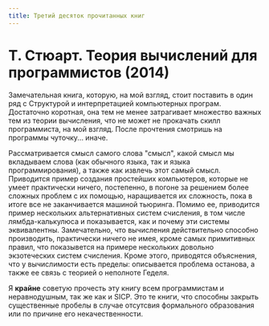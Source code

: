 ```yaml
---
title: Третий десяток прочитанных книг
---
```


Т. Стюарт. Теория вычислений для программистов (2014)
=====================================================

Замечательная  книга, которую,  на  мой взгляд,  стоит поставить  в  один ряд  с
Структурой и  интерпретацией компьютерных програм. Достаточно  коротная, она тем
не менее затрагивает множество важных тем  из теории вычисления, что не может не
прокачать  скилл  программиста,  на  мой взгляд.  После  прочтения  смотришь  на
программы чуточку... иначе.

Рассматривается смысл самого слова "смысл", какой смысл мы вкладываем слова (как
обычного языка,  так и языка программирования),  а также как извлечь  этот самый
смысл.   Приводится пример  создания  простейших компьютеров,  которые не  умеет
практически ничего, постепенно, в погоне за  решением более сложных проблем с их
помощью, наращивается  их сложность, пока  в итоге все не  заканчивается машиной
тьюринга.   Помимо  ее,  приводится   пример  нескольких  альтернативных  систем
счисления,  в том  числе  лямбда-калькулюса  и показывается,  как  и почему  эти
системы  эквивалентны.   Замечательно,  что  вычисления  действительно  способно
производить, практически  ничего не  имея, кроме  самых примитивных  правил, что
показывется на примере нескольких довольно экзотеческих систем счисления.  Кроме
этого,  приводятся  объяснения, что  у  вычислимости  есть пределы:  описывается
проблема останова, а также ее связь с теорией о неполноте Геделя.

Я **крайне** советую прочесть эту  книгу всем программистам и неравнодушным, так
же как и SICP. Это те книги,  что способны закрыть существенные пробелы в случае
отсутсвия формального образования или по причине его некачественности.
